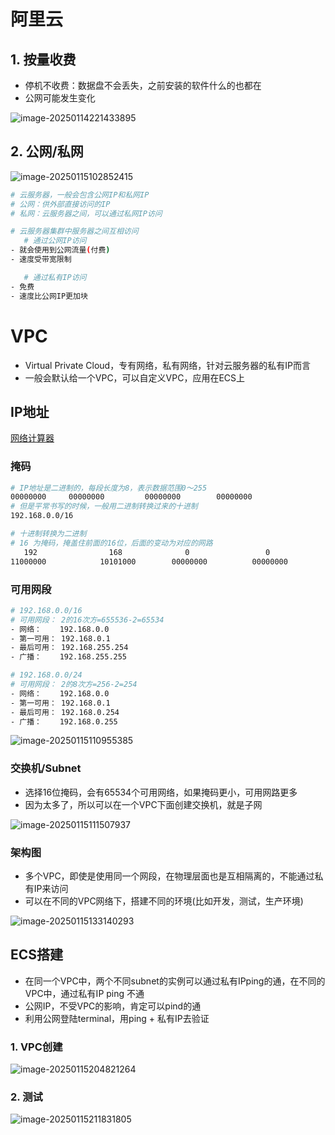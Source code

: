 # 阿里云

## 1. 按量收费

- 停机不收费：数据盘不会丢失，之前安装的软件什么的也都在
- 公网可能发生变化

![image-20250114221433895](https://erick-typora-image.oss-cn-shanghai.aliyuncs.com/img/image-20250114221433895.png)

## 2. 公网/私网

![image-20250115102852415](https://erick-typora-image.oss-cn-shanghai.aliyuncs.com/img/image-20250115102852415.png)

```bash
# 云服务器，一般会包含公网IP和私网IP
# 公网：供外部直接访问的IP
# 私网：云服务器之间，可以通过私网IP访问

# 云服务器集群中服务器之间互相访问
   # 通过公网IP访问
- 就会使用到公网流量(付费)
- 速度受带宽限制

   # 通过私有IP访问
- 免费
- 速度比公网IP更加块
```

# VPC

- Virtual Private Cloud，专有网络，私有网络，针对云服务器的私有IP而言
- 一般会默认给一个VPC，可以自定义VPC，应用在ECS上

## IP地址

[网络计算器](https://www.sojson.com/convert/subnetmask.html)

### 掩码

```bash
# IP地址是二进制的，每段长度为8，表示数据范围0～255
00000000     00000000         00000000        00000000 
# 但是平常书写的时候，一般用二进制转换过来的十进制
192.168.0.0/16

# 十进制转换为二进制
# 16 为掩码，掩盖住前面的16位，后面的变动为对应的网路
   192                168              0                 0                     16/24
11000000            10101000        00000000          00000000            二进制的前面n位不变，后面动态变换
```

### 可用网段

```bash
# 192.168.0.0/16
# 可用网段： 2的16次方=655536-2=65534
- 网络：    192.168.0.0
- 第一可用： 192.168.0.1
- 最后可用： 192.168.255.254
- 广播：    192.168.255.255

# 192.168.0.0/24
# 可用网段： 2的8次方=256-2=254
- 网络：    192.168.0.0
- 第一可用： 192.168.0.1
- 最后可用： 192.168.0.254
- 广播：    192.168.0.255
```

![image-20250115110955385](https://erick-typora-image.oss-cn-shanghai.aliyuncs.com/img/image-20250115110955385.png)

### 交换机/Subnet

- 选择16位掩码，会有65534个可用网络，如果掩码更小，可用网路更多
- 因为太多了，所以可以在一个VPC下面创建交换机，就是子网

![image-20250115111507937](https://erick-typora-image.oss-cn-shanghai.aliyuncs.com/img/image-20250115111507937.png)

### 架构图

-  多个VPC，即使是使用同一个网段，在物理层面也是互相隔离的，不能通过私有IP来访问
- 可以在不同的VPC网络下，搭建不同的环境(比如开发，测试，生产环境)

![image-20250115133140293](https://erick-typora-image.oss-cn-shanghai.aliyuncs.com/img/image-20250115133140293.png)

## ECS搭建

- 在同一个VPC中，两个不同subnet的实例可以通过私有IPping的通，在不同的VPC中，通过私有IP ping 不通
- 公网IP，不受VPC的影响，肯定可以pind的通
- 利用公网登陆terminal，用ping + 私有IP去验证

### 1. VPC创建

![image-20250115204821264](https://erick-typora-image.oss-cn-shanghai.aliyuncs.com/img/image-20250115204821264.png)

### 2. 测试

![image-20250115211831805](https://erick-typora-image.oss-cn-shanghai.aliyuncs.com/img/image-20250115211831805.png)
